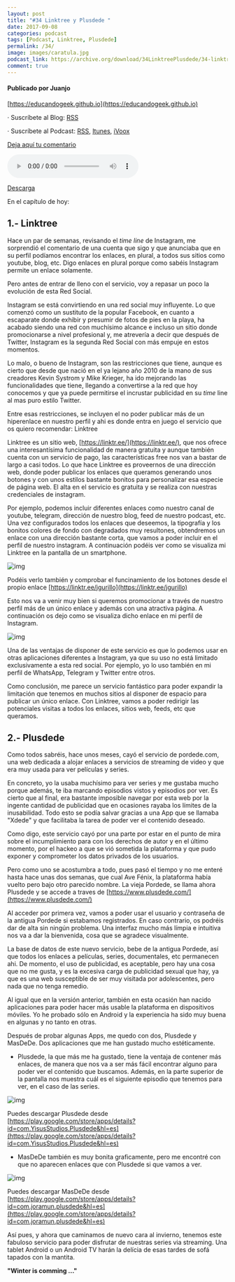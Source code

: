 ```yaml
---
layout: post
title: "#34 Linktree y Plusdede "
date: 2017-09-08
categories: podcast
tags: [Podcast, Linktree, Plusdede]
permalink: /34/
image: images/caratula.jpg
podcast_link: https://archive.org/download/34LinktreePlusdede/34-linktree-plusdede.mp3
comment: true
---
```


#### Publicado por Juanjo

[https://educandogeek.github.io](https://educandogeek.github.io)

· Suscríbete al Blog: [RSS](http://feeds.feedburner.com/educandogeekblog)

· Suscríbete al Podcast: [RSS](http://feeds.feedburner.com/educandogeek), [Itunes](https://itunes.apple.com/es/podcast/educando-geek/id1110060146?mt=2), [iVoox](https://www.ivoox.com/podcast-educando-geek_sq_f1289274_1.html)

[Deja aquí tu comentario](https://educandogeek.github.io/33/)

<audio controls>
  <source src="{{ page.podcast_link }}" type="audio/mp3">
</audio>


[Descarga][Mp3]


En el capítulo de hoy:

## 1.- Linktree

Hace un par de semanas, revisando el _time line_ de Instagram, me sorprendió el comentario de una cuenta que sigo y que anunciaba que en su perfil podíamos encontrar los enlaces, en plural, a todos sus sitios como youtube, blog, etc. Digo enlaces en plural porque como sabéis Instagram permite un enlace solamente.

Pero antes de entrar de lleno con el servicio, voy a repasar un poco la evolución de esta Red Social.

Instagram se está convirtiendo en una red social muy influyente. Lo que comenzó como un sustituto de la popular Facebook, en cuanto a escaparate donde exhibir y presumir de fotos de pies en la playa, ha acabado siendo una red con muchísimo alcance e incluso un sitio donde promocionarse a nivel profesional y, me atrevería a decir que después de Twitter, Instagram es la segunda Red Social con más empuje en estos momentos.

Lo malo, o bueno de Instagram, son las restricciones que tiene, aunque es cierto que desde que nació en el ya lejano año 2010 de la mano de sus creadores  Kevin Systrom y Mike Krieger, ha ido mejorando las funcionalidades que tiene, llegando a convertirse a la red que hoy conocemos y que ya puede permitirse el incrustar publicidad en su _time_ line al mas puro estilo Twitter.

Entre esas restricciones, se incluyen el no poder publicar más de un hiperenlace en nuestro perfil y ahi es donde entra en juego el servicio que os quiero recomendar: Linktree

Linktree es un sitio web, [https://linktr.ee/](https://linktr.ee/), que nos ofrece una interesantísima funcionalidad de manera gratuita y aunque también cuenta con un servicio de pago, las características free nos van a bastar de largo a casi todos. Lo que hace Linktree es proveernos de una dirección web, donde poder publicar los enlaces que queramos generando unos botones y con unos estilos bastante bonitos para personalizar esa especie de página web. El alta en el servicio es gratuita y se realiza con nuestras credenciales de instagram.

Por ejemplo, podemos incluir diferentes enlaces como nuestro canal de youtube, telegram, dirección de nuestro blog, feed de nuestro podcast, etc. Una vez configurados todos los enlaces que deseemos, la tipografía y los bonitos colores de fondo con degradados muy resultones, obtendremos un enlace con una dirección bastante corta, que vamos a poder incluir en el perfil de nuestro instagram. A continuación podéis ver como se visualiza mi Linktree en la pantalla de un smartphone.

![img](https://archive.org/download/photo_2017-09-07_22-04-45/photo_2017-09-07_22-04-45.jpg)

Podéis verlo también y comprobar el funcinamiento de los botones desde el propio enlace [https://linktr.ee/jgurillo](https://linktr.ee/jgurillo)


Esto nos va a venir muy bien si queremos promocionar a través de nuestro perfil más de un único enlace y además con una atractiva página. A continuación os dejo como se visualiza dicho enlace en mi perfil de Instagram.

![img](https://archive.org/download/photo_2017-09-07_22-04-54/photo_2017-09-07_22-04-54.jpg)

Una de las ventajas de disponer de este servicio es que lo podemos usar en otras aplicaciones diferentes a Instagram, ya que su uso no está limitado exclusivamente a esta red social. Por ejemplo, yo lo uso también en mi perfil de WhatsApp, Telegram y Twitter entre otros. 

Como conclusión, me parece un servicio fantástico para poder expandir la limitación que tenemos en muchos sitios al disponer de espacio para publicar un único enlace. Con Linktree, vamos a poder redirigir las potenciales visitas a todos los enlaces, sitios web, feeds, etc que queramos.


## 2.- Plusdede

Como todos sabréis, hace unos meses, cayó el servicio de pordede.com, una web dedicada a alojar enlaces a servicios de streaming de video y que era muy usada para ver películas y series.

En concreto, yo la usaba muchísimo para ver series y me gustaba mucho porque además, te iba marcando episodios vistos y episodios por ver. Es cierto que al final, era bastante imposible navegar por esta web por la ingente cantidad de publicidad que en ocasiones rayaba los límites de la inusabilidad. Todo esto se podía salvar gracias a una App que se llamaba "Xdede" y que facilitaba la tarea de poder ver el contenido deseado.

Como digo, este servicio cayó por una parte por estar en el punto de mira sobre el incumplimiento para con los derechos de autor y en el último momento, por el hackeo a que se vió sometida la plataforma y que pudo exponer y comprometer los datos privados de los usuarios.

Pero como uno se acostumbra a todo, pues pasó el tiempo y no me enteré hasta hace unas dos semanas, que cual Ave Fénix, la plataforma había vuelto pero bajo otro parecido nombre. La vieja Pordede, se llama ahora Plusdede y se accede a traves de [https://www.plusdede.com/](https://www.plusdede.com/)

Al acceder por primera vez, vamos a poder usar el usuario y contraseña de la antigua Pordede si estabamos registrados. En caso contrario, os podréis dar de alta sin ningún problema. Una interfaz mucho más límpia e intuitiva nos va a dar la bienvenida, cosa que se agradece visualmente. 

La base de datos de este nuevo servicio, bebe de la antigua Pordede, así que todos los enlaces a películas, series, documentales, etc permanecen ahi. De momento, el uso de publicidad, es aceptable, pero hay una cosa que no me gusta, y es la excesiva carga de publicidad sexual que hay, ya que es una web susceptible de ser muy visitada por adolescentes, pero nada que no tenga remedio.

Al igual que en la versión anterior, también en esta ocasión han nacido aplicaciones para poder hacer más usable la plataforma en dispositivos móviles. Yo he probado sólo en Android y la experiencia ha sido muy buena en algunas y no tanto en otras.

Después de probar algunas Apps, me quedo con dos, Plusdede y MasDeDe. Dos aplicaciones que me han gustado mucho estéticamente.

- Plusdede, la que más me ha gustado, tiene la ventaja de contener más enlaces, de manera que nos va a ser más fácil encontrar alguno para poder ver el contenido que buscamos. Además, en la parte superior de la pantalla nos muestra cuál es el siguiente episodio que tenemos para ver, en el caso de las series.

![img](https://lh3.googleusercontent.com/0-QTh9FowkIeuocNtbglop7CkCF1jNEXp5jgyE3tu2OEkLe7NiiDpYLOgCD8HQJBF7oT=h900)

Puedes descargar Plusdede desde [https://play.google.com/store/apps/details?id=com.YisusStudios.Plusdede&hl=es](https://play.google.com/store/apps/details?id=com.YisusStudios.Plusdede&hl=es)

- MasDeDe también es muy bonita graficamente, pero me encontré con que no aparecen enlaces que con Plusdede si que vamos a ver.

![img](https://lh3.googleusercontent.com/31R_OAC-cW1TqUIwNhid2fFmIFoBO0GdOMeeUGMbZZ8r7KQeWT5UmJNNKroLE3-PbXM=h900)

Puedes descargar MasDeDe desde [https://play.google.com/store/apps/details?id=com.joramun.plusdede&hl=es](https://play.google.com/store/apps/details?id=com.joramun.plusdede&hl=es)

Así pues, y ahora que caminamos de nuevo cara al invierno, tenemos este fabuloso servicio para poder disfrutar de nuestras series via streaming. Una tablet Android o un Android TV harán la delícia de esas tardes de sofá tapados con la mantita. 

**"Winter is comming ..."**




[Mp3]: https://archive.org/download/34LinktreePlusdede/34-linktree-plusdede.mp3
